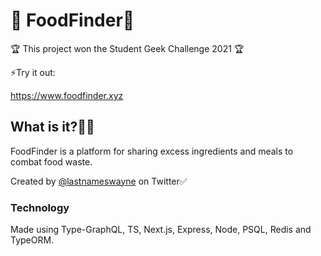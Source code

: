 # 🍎 FoodFinder🍎

🏆 This project won the Student Geek Challenge 2021 🏆

⚡️Try it out:

<a href = "https://www.foodfinder.xyz" target="_blank">https://www.foodfinder.xyz</a>

## What is it?🤔🔗

FoodFinder is a platform for sharing excess ingredients and meals to combat food waste.

Created by <a href="https://www.twitter.com/lastnameswayne">@lastnameswayne</a> on Twitter✅

### Technology

Made using Type-GraphQL, TS, Next.js, Express, Node, PSQL, Redis and TypeORM.
